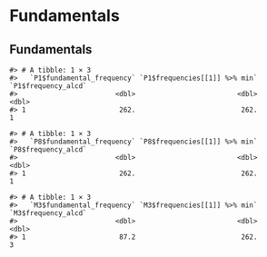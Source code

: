 Fundamentals
================

## Fundamentals

    #> # A tibble: 1 × 3
    #>   `P1$fundamental_frequency` `P1$frequencies[[1]] %>% min` `P1$frequency_alcd`
    #>                        <dbl>                         <dbl>               <dbl>
    #> 1                       262.                          262.                   1

    #> # A tibble: 1 × 3
    #>   `P8$fundamental_frequency` `P8$frequencies[[1]] %>% min` `P8$frequency_alcd`
    #>                        <dbl>                         <dbl>               <dbl>
    #> 1                       262.                          262.                   1

    #> # A tibble: 1 × 3
    #>   `M3$fundamental_frequency` `M3$frequencies[[1]] %>% min` `M3$frequency_alcd`
    #>                        <dbl>                         <dbl>               <dbl>
    #> 1                       87.2                          262.                   3
